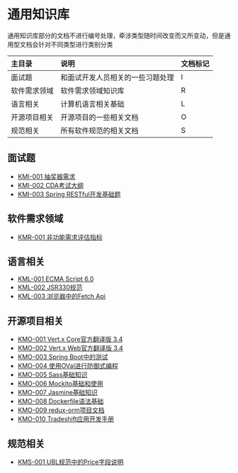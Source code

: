 # 通用知识库

通用知识库部分的文档不进行编号处理，牵涉类型随时间改变而又所变动，但是通用型文档会针对不同类型进行类别分类

| 主目录 | 说明 | 文档标记 |
| :--- | :--- | :--- |
| 面试题 | 和面试开发人员相关的一些习题处理 | I |
| 软件需求领域 | 软件需求领域知识库 | R |
| 语言相关 | 计算机语言相关基础 | L |
| 开源项目相关 | 开源项目的一些相关文档 | O |
| 规范相关 | 所有软件规范的相关文档 | S |

## 面试题

* [KMI-001 抽奖器需求](/uniform-documentation/mian-shi-ti/kmi-001-chou-jiang-qi-xu-qiu.html)
* [KMI-002 CDA考试大纲](/uniform-documentation/mian-shi-ti/kmi-002-cdakao-shi-da-gang.html)
* [KMI-003 Spring RESTful开发基础题](/uniform-documentation/mian-shi-ti/kmi-003-spring-restfulkai-fa-ji-chu-ti.md)

## 软件需求领域

* [KMR-001 非功能需求评估指标](/uniform-documentation/ruan-jian-xu-qiu-ling-yu/kmr-002-fei-gong-neng-xu-qiu-ping-gu-zhi-biao.html)

## 语言相关

* [KML-001 ECMA Script 6.0](/uniform-documentation/yu-yan-xiang-guan/kml-001-ecma-script-60.html)
* [KML-002 JSR330规范](/uniform-documentation/yu-yan-xiang-guan/kml-002-jsr330gui-fan.html)
* [KML-003 浏览器中的Fetch Api](/uniform-documentation/yu-yan-xiang-guan/kml-003-liu-lan-qi-zhong-de-fetch-api.html)

## 开源项目相关

* [KMO-001 Vert.x Core官方翻译版 3.4](/uniform-documentation/kai-yuan-xiang-mu/kmo-001-vertx-coreguan-fang-fan-yi-ban-3-4.html)
* [KMO-002 Vert.x Web官方翻译版 3.4](/uniform-documentation/kai-yuan-xiang-mu/kmo-002-vertx-webguan-fang-fan-yi-ban-3-4.html)
* [KMO-003 Spring Boot中的测试](/uniform-documentation/kai-yuan-xiang-mu/kmo-004-spring-bootzhong-de-ce-shi.html)
* [KMO-004 使用OVal进行防御式编程](/uniform-documentation/kai-yuan-xiang-mu/kmo-005-shi-yong-oval-jin-xing-fang-yu-shi-bian-cheng.html)
* [KMO-005 Sass基础知识](/uniform-documentation/kai-yuan-xiang-mu/kmo-006-sassji-chu-zhi-shi.html)
* [KMO-006 Mockito基础和使用](/uniform-documentation/kai-yuan-xiang-mu/kmo-007-mockitoji-chu-he-shi-yong.html)
* [KMO-007 Jasmine基础知识](/uniform-documentation/kai-yuan-xiang-mu/kmo-008-jasmineji-chu-zhi-shi.html)
* [KMO-008 Dockerfile语法基础](/uniform-documentation/kai-yuan-xiang-mu/kmo-010-dockerfileyu-fa-ji-chu.html)
* [KMO-009 redux-orm项目文档](/uniform-documentation/kai-yuan-xiang-mu/kmo-009-redux-ormxiang-mu-wen-dang.html)
* [KMO-010 Tradeshift应用开发手册](/uniform-documentation/kai-yuan-xiang-mu/kmo-010-tradeshiftying-yong-kai-fa-shou-ce.html)

## 规范相关

* [KMS-001 UBL规范中的Price字段说明](/uniform-documentation/gui-fan-xiang-guan/kms-001-ublgui-fan-zhong-de-price-zi-duan-shuo-ming.html)




